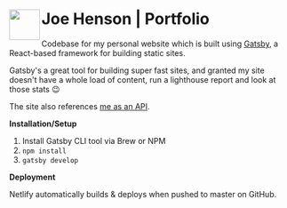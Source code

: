 # <img  align="left" width="55"  height="55"  src="https://joehenson.co.uk/icons-f6198b1dfa6fbd7a65bab6aeb77334ae/apple-touch-icon-180x180.png"> Joe Henson | Portfolio

Codebase for my personal website which is built using [Gatsby](https://www.gatsbyjs.com/), a React-based framework for building static sites.

Gatsby's a great tool for building super fast sites, and granted my site doesn't have a whole load of content, run a lighthouse report and look at those stats 😉

The site also references [me as an API](https://github.com/joehensonn/me).

**Installation/Setup**

1. Install Gatsby CLI tool via Brew or NPM
2. `npm install`
3. `gatsby develop`

**Deployment**

Netlify automatically builds & deploys when pushed to master on GitHub.
